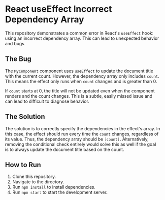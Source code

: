 # React useEffect Incorrect Dependency Array

This repository demonstrates a common error in React's `useEffect` hook: using an incorrect dependency array. This can lead to unexpected behavior and bugs.

## The Bug

The `MyComponent` component uses `useEffect` to update the document title with the current count. However, the dependency array only includes `count`. This means the effect only runs when `count` changes and is greater than 0. 

If `count` starts at 0, the title will not be updated even when the component renders and the count changes.  This is a subtle, easily missed issue and can lead to difficult to diagnose behavior.

## The Solution

The solution is to correctly specify the dependencies in the effect's array. In this case, the effect should run every time the `count` changes, regardless of its value. Thus, the dependency array should be `[count]`. Alternatively, removing the conditional check entirely would solve this as well if the goal is to always update the document title based on the count.

## How to Run

1. Clone this repository.
2. Navigate to the directory.
3. Run `npm install` to install dependencies.
4. Run `npm start` to start the development server.